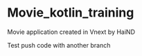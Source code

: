 # Movie_kotlin_training
Movie application created in Vnext by HaiND

Test push code with another branch